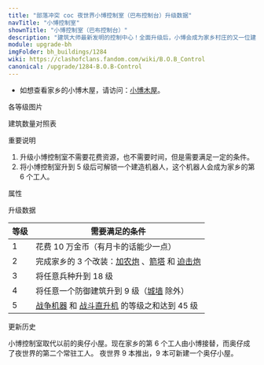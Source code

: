 ```yaml
---
title: "部落冲突 coc 夜世界小博控制室（巴布控制台）升级数据"
navTitle: "小博控制室"
shownTitle: "小博控制室（巴布控制台）"
description: "建筑大师最新发明的控制中心！全面升级后，小博会成为家乡村庄的又一位建筑工人！"
module: upgrade-bh
imgFolder: bh_buildings/1284
wiki: https://clashofclans.fandom.com/wiki/B.O.B_Control
canonical: /upgrade/1284-B.O.B-Control
---
```


- 如想查看家乡的小博木屋，请访问：[小博木屋](/upgrade/0501-B.O.Bs-Hut)。

<UnitInfo :folder="$frontmatter.imgFolder" imgSrc="B.O.B_Control5.png" :imgAlt="$frontmatter.navTitle" :description="$frontmatter.description" :isSmallImg="true" />

<SmallTitle>各等级图片</SmallTitle>

<Panel>
    <UnitImgGroup :folder="$frontmatter.imgFolder">
        <UnitImg imgTitle="1 级" imgSrc="B.O.B_Control1.png"/>
        <UnitImg imgTitle="2 级" imgSrc="B.O.B_Control2.png"/>
        <UnitImg imgTitle="3 级" imgSrc="B.O.B_Control3.png"/>
        <UnitImg imgTitle="4 级" imgSrc="B.O.B_Control4.png"/>
        <UnitImg imgTitle="5 级" imgSrc="B.O.B_Control5.png"/>
    </UnitImgGroup>
</Panel>

<SmallTitle>建筑数量对照表</SmallTitle>

<BuildingNum>
    <BuildingNumRow title="大本等级" num="1 - 5, 6 - 8, 9 - 10" />
    <BuildingNumRow title="合计" num="0, 1, 1" />
    <BuildingNumRow title="第一区域的建筑数量上限" num="\, \, 0" />
    <BuildingNumRow title="第二区域的建筑数量上限" num="\, \, 1" />
</BuildingNum>

<SmallTitle>重要说明</SmallTitle>

1. 升级小博控制室不需要花费资源，也不需要时间，但是需要满足一定的条件。
2. 将小博控制室升到 5 级后可解锁一个建造机器人，这个机器人会成为家乡的第 6 个工人。

<SmallTitle>属性</SmallTitle>

<UnitProperties>
    <UnitProperty pKey="占地面积" pValue="2×2" />
    <UnitProperty pKey="判定面积" pValue="1×1" :isJudgeSquare="true" />  
    <UnitProperty pKey="生命值" pValue="250" />    
</UnitProperties>

<SmallTitle>升级数据</SmallTitle>

<UnitTable :tableExtraInfo="tableExtraInfo">

| 等级 | 需要满足的条件 |
|  --- |      ---     |
|  1   | 花费 10 万金币（有月卡的话能少一点） |
|  2   | 完成家乡的 3 个改装：[加农炮](/upgrade/0301-Cannon) 、[箭塔](/upgrade/0302-Archer-Tower) 和 [迫击炮](/upgrade/0303-Mortar) |
|  3   | 将任意兵种升到 18 级 |
|  4   | 将任意一个防御建筑升到 9 级（[城墙](/upgrade/110c-Walls) 除外） |
|  5   | [战争机器](/upgrade/10f0-Battle-Machine) 和 [战斗直升机](/upgrade/10f1-Battle-Copter) 的等级之和达到 45 级 |

</UnitTable>

<SmallTitle>更新历史</SmallTitle>

<Timeline>
    <TimelineItem date="2023/05/15">
        <TimelineRow>小博控制室取代以前的奥仔小屋。现在家乡的第 6 个工人由小博接替，而奥仔成了夜世界的第二个常驻工人。</TimelineRow>
    </TimelineItem>
     <TimelineItem date="2019/06/18">
        <TimelineRow>夜世界 9 本推出，9 本可新建一个奥仔小屋。</TimelineRow>
    </TimelineItem>   
    <TimelineItem :historyBottom="true" />
</Timeline>